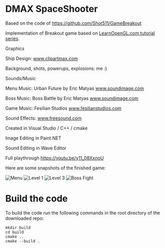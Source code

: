 # DMAX SpaceShooter
Based on the code of https://github.com/Shot511/GameBreakout

Implementation of Breakout game based on [LearnOpenGL.com tutorial series](https://learnopengl.com/In-Practice/2D-Game/Breakout).

Graphics

Ship Design: www.clipartmax.com

Background, shots, powerups, explosions: me :)

Sounds/Music

Menu Music: Urban Future by Eric Matyas www.soundimage.com

Boss Music: Boss Battle by Eric Matyas www.soundimage.com

Game Music: Fesilian Studios www.fesilianstudios.com

Sound Effects: www.freesound.com

Created in Visual Studio / C++ / cmake

Image Editing in Paint.NET

Sound Editing in Wave Editor

Full playthrough https://youtu.be/y11_08XxnoU

Here are some snapshots of the finished game:

![Menu](https://i.ibb.co/HnCFnN1/Menu.png)
![Level 1](https://i.ibb.co/LpRZrs1/Level1.png)
![Level 3](https://i.ibb.co/qRzvLc1/Level3.png)
![Boss Fight](https://i.ibb.co/7nmw5kB/Boss.png)


# Build the code
To build the code run the following commands in the root directory of the downloaded repo:

```
mkdir build
cd build
cmake ..
cmake --build .
```
